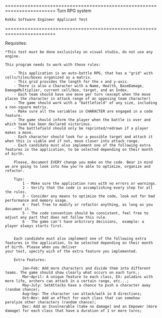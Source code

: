 ========================================================================
    Turn RPG system

    Kokku Software Engineer Applicant Test
========================================================================

Requisites:
    
    *This test must be done exclusivley on visual studio, do not use any engine.

    This program needs to work with these rules:
    
        - This application is an auto-battle RPG, that has a "grid" with cells/tiles/boxes organized as a matrix.
        - This grid provides the length for the x and y-axis.
        - There is also a Character with a Name, Health, BaseDamage, DamageMultiplier, current cell/box, target, and an Index.
        - Each team should have one move per turn (except when the move places the character in attack range of an opposing team character)
        - The game should work with a "battlefield" of any size, including a non-square matrix.
        - Make sure all the variables in CHARACTER are engaged in a code feature.
        - The game should inform the player when the battle is over and which team has been declared victorious.
        - The battlefield should only be reprinted/redrawn if a player makes a move.
        - Each character should look for a possible target and attack it when this is viable and if not, move closer into attack range.
        - Each candidate must also implement one of the following extra features in the application, to be selected depending on their month of birth.

        Please, document EVERY change you make on the code. Bear in mind we are going to look into how you're able to optimize, organize and refactor.
        
        Tips:
            1 - Make sure the application runs with no errors or warnings.
            2 - Verify that the code is accomplishing every step for all the rules.
            3 - Consider any means to optimize the code, look out for bad performance and memory usage.
            4 - Feel free to modify or refactor anything, as long as you document it.
            5 - The code convention should be consistent, feel free to adjust any part that does not follow this rule.
            6 - The game can't have arbitrary decisions,  example: a player always starts first.


        Each candidate must also implement one of the following extra features in the application, to be selected depending on their month of birth. Please when you deliver
	your test, specify wich of the extra feature you implemented.
        
        Extra Features:
        
            Jan~Feb: Add more characters and divide them into different teams. The game should show clearly what occurs on each turn.;
            Mar~April: A unique feature to each class, EX: paladins with more life, archers can attack in a certain range, etc...;
            May~July: SetAttacks have a chance to push a character away (random chance);
            Aug~Sep: The character can attack/walk in 8 directions;
            Oct~Nov: Add an effect for each class that can somehow paralyze other characters (random chance);
            Dec: Add an Invulnerable (take no damage) and an Empower (more damage) for each class that have a duration of 1 or more turns;
		
